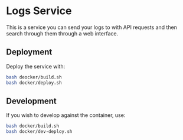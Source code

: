 # Logs Service

This is a service you can send your logs to with API requests and then search through them through a web interface.

## Deployment
Deploy the service with:

```bash
bash deocker/build.sh
bash docker/deploy.sh
```

## Development
If you wish to develop against the container, use:
```bash
bash docker/build.sh
bash docker/dev-deploy.sh
```
